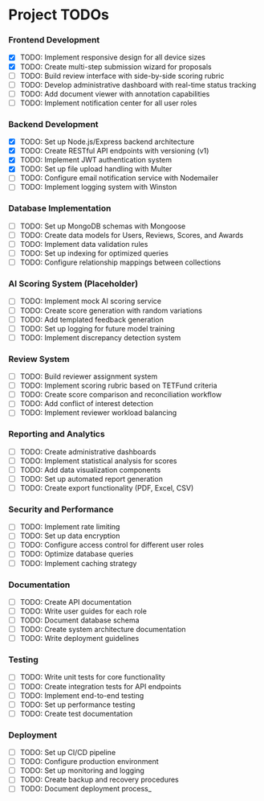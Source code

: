 # Project TODOs

### Frontend Development
- [x] TODO: Implement responsive design for all device sizes
- [x] TODO: Create multi-step submission wizard for proposals
- [ ] TODO: Build review interface with side-by-side scoring rubric
- [ ] TODO: Develop administrative dashboard with real-time status tracking
- [ ] TODO: Add document viewer with annotation capabilities
- [ ] TODO: Implement notification center for all user roles

### Backend Development
- [x] TODO: Set up Node.js/Express backend architecture
- [x] TODO: Create RESTful API endpoints with versioning (v1)
- [x] TODO: Implement JWT authentication system
- [x] TODO: Set up file upload handling with Multer
- [ ] TODO: Configure email notification service with Nodemailer
- [ ] TODO: Implement logging system with Winston

### Database Implementation
- [ ] TODO: Set up MongoDB schemas with Mongoose
- [ ] TODO: Create data models for Users, Reviews, Scores, and Awards
- [ ] TODO: Implement data validation rules
- [ ] TODO: Set up indexing for optimized queries
- [ ] TODO: Configure relationship mappings between collections

### AI Scoring System (Placeholder)
- [ ] TODO: Implement mock AI scoring service
- [ ] TODO: Create score generation with random variations
- [ ] TODO: Add templated feedback generation
- [ ] TODO: Set up logging for future model training
- [ ] TODO: Implement discrepancy detection system

### Review System
- [ ] TODO: Build reviewer assignment system
- [ ] TODO: Implement scoring rubric based on TETFund criteria
- [ ] TODO: Create score comparison and reconciliation workflow
- [ ] TODO: Add conflict of interest detection
- [ ] TODO: Implement reviewer workload balancing

### Reporting and Analytics
- [ ] TODO: Create administrative dashboards
- [ ] TODO: Implement statistical analysis for scores
- [ ] TODO: Add data visualization components
- [ ] TODO: Set up automated report generation
- [ ] TODO: Create export functionality (PDF, Excel, CSV)

### Security and Performance
- [ ] TODO: Implement rate limiting
- [ ] TODO: Set up data encryption
- [ ] TODO: Configure access control for different user roles
- [ ] TODO: Optimize database queries
- [ ] TODO: Implement caching strategy

### Documentation
- [ ] TODO: Create API documentation
- [ ] TODO: Write user guides for each role
- [ ] TODO: Document database schema
- [ ] TODO: Create system architecture documentation
- [ ] TODO: Write deployment guidelines

### Testing
- [ ] TODO: Write unit tests for core functionality
- [ ] TODO: Create integration tests for API endpoints
- [ ] TODO: Implement end-to-end testing
- [ ] TODO: Set up performance testing
- [ ] TODO: Create test documentation

### Deployment
- [ ] TODO: Set up CI/CD pipeline
- [ ] TODO: Configure production environment
- [ ] TODO: Set up monitoring and logging
- [ ] TODO: Create backup and recovery procedures
- [ ] TODO: Document deployment process_